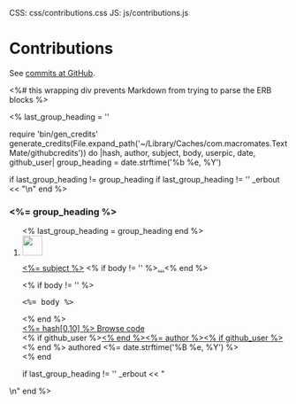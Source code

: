 CSS: css/contributions.css
JS: js/contributions.js

# Contributions

See [commits at GitHub][1].

<div>
<%# this wrapping div prevents Markdown from trying to parse the ERB blocks %>

<%
last_group_heading = ''

require 'bin/gen_credits'
generate_credits(File.expand_path('~/Library/Caches/com.macromates.TextMate/githubcredits')) do |hash, author, subject, body, userpic, date, github_user|
  group_heading = date.strftime('%b %e, %Y')

  if last_group_heading != group_heading
    if last_group_heading != ''
        _erbout << "</ol>\n"
    end
%>
<h3 class="commit-group-heading"><%= group_heading %></h3>

<ol class="commit-group">
<%
    last_group_heading = group_heading
  end
%>
  <li class="commit commit-group-item">
    <img class="gravatar" src="<%= userpic %>" height="36" width="36">
    <p class="commit-title">
      <a href="https://github.com/textmate/textmate/commit/<%= hash %>" class="message"><%= subject %></a>
      <% if body != '' %><span class="hidden-text-expander inline"><a href="javascript:;" class="js-details-target">…</a></span><% end %>
    </p>
    <% if body != '' %><div class="commit-desc"><pre><%= body %></pre></div><% end %>
    <div class="commit-meta">
      <div class="commit-links">
        <a href="https://github.com/textmate/textmate/commit/<%= hash %>" class="gobutton">
          <span class="sha"><%= hash[0,10] %><span class="mini-icon mini-icon-arr-right-mini"></span></span>
        </a>
        <a href="https://github.com/textmate/textmate/tree/<%= hash %>" class="browse-button" title="Browse the code at this point in the history" rel="nofollow">Browse code <span class="mini-icon mini-icon-arr-right"></span></a>
      </div>
      <div class="authorship">
        <span class="author-name"><% if github_user %><a href="http://github.com/<%= github_user %>"><% end %><%= author %><% if github_user %></a><% end %></span>
        authored <time class="js-relative-date" datetime="<%= date.strftime('%Y-%m-%dT%H:%M:%S%:z') %>" title="<%= date.strftime('%Y-%m-%d %H:%M:%S') %>"><%= date.strftime('%B %e, %Y') %></time>
      </div>
    </div>
  </li>
<%
end

if last_group_heading != ''
    _erbout << "</ol>\n"
end
%>
</div>

[1]: https://github.com/textmate/textmate/commits/master
